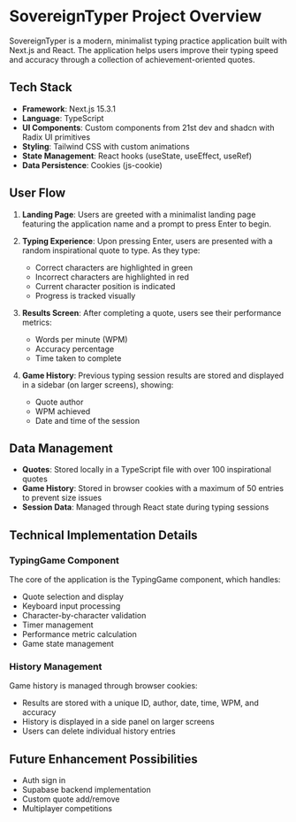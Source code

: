 # SovereignTyper Project Overview

SovereignTyper is a modern, minimalist typing practice application built with Next.js and React. The application helps users improve their typing speed and accuracy through a collection of achievement-oriented quotes.

## Tech Stack

- **Framework**: Next.js 15.3.1
- **Language**: TypeScript
- **UI Components**: Custom components from 21st dev and shadcn with Radix UI primitives
- **Styling**: Tailwind CSS with custom animations
- **State Management**: React hooks (useState, useEffect, useRef)
- **Data Persistence**: Cookies (js-cookie)

## User Flow

1. **Landing Page**: Users are greeted with a minimalist landing page featuring the application name and a prompt to press Enter to begin.

2. **Typing Experience**: Upon pressing Enter, users are presented with a random inspirational quote to type. As they type:
   - Correct characters are highlighted in green
   - Incorrect characters are highlighted in red
   - Current character position is indicated
   - Progress is tracked visually

3. **Results Screen**: After completing a quote, users see their performance metrics:
   - Words per minute (WPM)
   - Accuracy percentage
   - Time taken to complete

4. **Game History**: Previous typing session results are stored and displayed in a sidebar (on larger screens), showing:
   - Quote author
   - WPM achieved
   - Date and time of the session

## Data Management

- **Quotes**: Stored locally in a TypeScript file with over 100 inspirational quotes
- **Game History**: Stored in browser cookies with a maximum of 50 entries to prevent size issues
- **Session Data**: Managed through React state during typing sessions

## Technical Implementation Details

### TypingGame Component
The core of the application is the TypingGame component, which handles:
- Quote selection and display
- Keyboard input processing
- Character-by-character validation
- Timer management
- Performance metric calculation
- Game state management

### History Management
Game history is managed through browser cookies:
- Results are stored with a unique ID, author, date, time, WPM, and accuracy
- History is displayed in a side panel on larger screens
- Users can delete individual history entries

## Future Enhancement Possibilities

- Auth sign in
- Supabase backend implementation
- Custom quote add/remove
- Multiplayer competitions